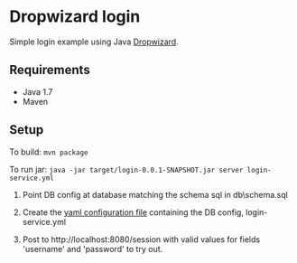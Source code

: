 # Dropwizard login

Simple login example using Java [Dropwizard](http://dropwizard.codahale.com/getting-started/).

## Requirements

* Java 1.7
* Maven

## Setup

To build:
    ```
    mvn package
    ```

To run jar:
    ```
    java -jar target/login-0.0.1-SNAPSHOT.jar server login-service.yml
    ```

1. Point DB config at database matching the schema sql in db\schema.sql

2. Create the [yaml configuration file](http://dropwizard.codahale.com/manual/jdbi/) containing the DB config, login-service.yml

3. Post to http://localhost:8080/session with valid values for fields 'username' and 'password' to try out.

